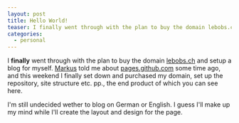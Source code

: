 ```yaml
---
layout: post
title: Hello World!
teaser: I finally went through with the plan to buy the domain lebobs.ch and setup a blog for myself. This is still very much a WIP, so don't expect too much.
categories:
  - personal
---
```

I **finally** went through with the plan to buy the domain [lebobs.ch][lebobsch] and setup a blog for myself. [Markus][] told me about [pages.github.com][ghpages] some time ago, and this weekend I finally set down and purchased my domain, set up the repository, site structure etc. pp., the end product of which you can see here.

I'm still undecided wether to blog on German or English. I guess I'll make up my mind while I'll create the layout and design for the page.

[Markus]: http://nuclearsquid.com/ "Blog of Markus Prinz"
[lebobsch]: http://lebobs.ch/ "My blog, the very page you are on"
[ghpages]: http://pages.github.com/ "Github Pages Readme"